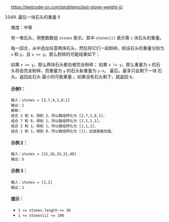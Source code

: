 https://leetcode-cn.com/problems/last-stone-weight-ii/

1049. 最后一块石头的重量 II

难度：中等

有一堆石头，用整数数组 `stones` 表示。其中 `stones[i]` 表示第 `i` 块石头的重量。

每一回合，从中选出任意两块石头，然后将它们一起粉碎。假设石头的重量分别为 `x` 和 `y`，且 `x <= y`。那么粉碎的可能结果如下：

如果 `x == y`，那么两块石头都会被完全粉碎；
如果 `x != y`，那么重量为 `x` 的石头将会完全粉碎，而重量为 `y` 的石头新重量为 `y-x`。
最后，最多只会剩下一块 石头。返回此石头 最小的可能重量 。如果没有石头剩下，就返回 `0`。

#### 示例1：
```
输入：stones = [2,7,4,1,8,1]
输出：1
解释：
组合 2 和 4，得到 2，所以数组转化为 [2,7,1,8,1]，
组合 7 和 8，得到 1，所以数组转化为 [2,1,1,1]，
组合 2 和 1，得到 1，所以数组转化为 [1,1,1]，
组合 1 和 1，得到 0，所以数组转化为 [1]，这就是最优值。
```

#### 示例 2：
```
输入：stones = [31,26,33,21,40]
输出：5
```

#### 示例 3：
```
输入：stones = [1,2]
输出：1
```

#### 提示：
- `1 <= stones.length <= 30`
- `1 <= stones[i] <= 100`
